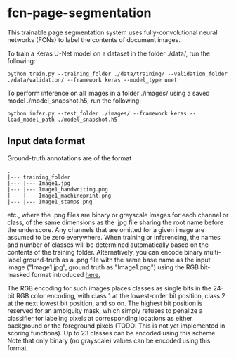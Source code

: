 # fcn-page-segmentation

This trainable page segmentation system uses fully-convolutional neural networks (FCNs) to label the contents of document images.

To train a Keras U-Net model on a dataset in the folder ./data/, run the following:
```
python train.py --training_folder ./data/training/ --validation_folder ./data/validation/ --framework keras --model_type unet
```

To perform inference on all images in a folder ./images/ using a saved model ./model_snapshot.h5, run the following:
```
python infer.py --test_folder ./images/ --framework keras --load_model_path ./model_snapshot.h5
```

## Input data format
Ground-truth annotations are of the format 
```
.
|--- training_folder
|--- |--- Image1.jpg
|--- |--- Image1_handwriting.png
|--- |--- Image1_machineprint.png
|--- |--- Image1_stamps.png
```
etc., where the .png files are binary or greyscale images for each channel or class, of the same dimensions as the .jpg file sharing the root name before the underscore. Any channels that are omitted for a given image are assumed to be zero everywhere.
When training or inferencing, the names and number of classes will be determined automatically based on the contents of the training folder.
Alternatively, you can encode binary multi-label ground-truth as a .png file with the same base name as the input image ("Image1.jpg", ground truth as "Image1.png") using the RGB bit-masked format introduced 
[here.](https://diuf.unifr.ch/main/hisdoc/icdar2017-hisdoc-layout-comp)

The RGB encoding for such images places classes as single bits in the 24-bit RGB color encoding, with class 1 at the lowest-order bit position, class 2 at the next lowest bit position, and so on.
The highest bit position is reserved for an ambiguity mask, which simply refuses to penalize a classifier for labeling pixels at corresponding locations as either background or the foreground pixels (TODO: This is not yet implemented in scoring functions).
Up to 23 classes can be encoded using this scheme. Note that only binary (no grayscale) values can be encoded using this format.
